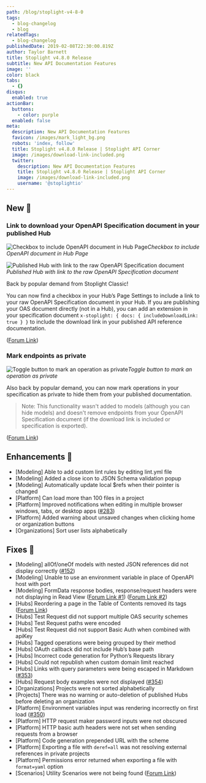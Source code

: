 ```yaml
---
path: /blog/stoplight-v4-8-0
tags:
  - blog-changelog
  - blog
relatedTags:
  - blog-changelog
publishedDate: 2019-02-08T22:30:00.819Z
author: Taylor Barnett
title: Stoplight v4.8.0 Release
subtitle: New API Documentation Features
image: ''
color: black
tabs:
  - {}
disqus:
  enabled: true
actionBar:
  buttons:
    - color: purple
  enabled: false
meta:
  description: New API Documentation Features
  favicon: /images/mark_light_bg.png
  robots: 'index, follow'
  title: Stoplight v4.8.0 Release | Stoplight API Corner
  image: /images/download-link-included.png
  twitter:
    description: New API Documentation Features
    title: Stoplight v4.8.0 Release | Stoplight API Corner
    image: /images/download-link-included.png
    username: '@stoplightio'
---
```

## New 🚀

### Link to download your OpenAPI Specification document in your published Hub

![Checkbox to include OpenAPI document in Hub Page](/images/download-link-checkbox.png)_Checkbox to include OpenAPI document in Hub Page_

![Published Hub with link to the raw OpenAPI Specification document](/images/download-spec-link.png)_Published Hub with link to the raw OpenAPI Specification document_

Back by popular demand from Stoplight Classic!

You can now find a checkbox in your Hub’s Page Settings to include a link to your raw OpenAPI Specification document in your Hub. If you are publishing your OAS document directly (not in a Hub), you can add an extension in your specification document `x-stoplight: { docs: { includeDownloadLink: true } }` to include the download link in your published API reference documentation. 

([Forum Link](https://community.stoplight.io/t/allow-users-to-download-swagger-file))

### Mark endpoints as private

![Toggle button to mark an operation as private](/images/private-endpoint.png)_Toggle button to mark an operation as private_

Also back by popular demand, you can now mark operations in your specification as private to hide them from your published documentation. 

> Note: This functionality wasn't added to models (although you can hide models) and doesn't remove endpoints from your OpenAPI Specification document (if the download link is included or specification is exported).

([Forum Link](https://community.stoplight.io/t/public-private-endpoint-designation))

## Enhancements 💪

* \[Modeling] Able to add custom lint rules by editing lint.yml file
* \[Modeling] Added a close icon to JSON Schema validation popup
* \[Modeling] Automatically update local $refs when their pointer is changed
* \[Platform] Can load more than 100 files in a project
* \[Platform] Improved notifications when editing in multiple browser windows, tabs, or desktop apps ([\#283](https://github.com/stoplightio/desktop/issues/283))
* \[Platform] Added warning about unsaved changes when clicking home or organization buttons
* \[Organizations] Sort user lists alphabetically

## Fixes 🔧

* \[Modeling] allOf/oneOf models with nested JSON references did not display correctly ([\#152](https://github.com/stoplightio/desktop/issues/152))
* \[Modeling] Unable to use an environment variable in place of OpenAPI host with port
* \[Modeling] FormData response bodies, response/request headers were not displaying in Read View ([Forum Link #1](https://community.stoplight.io/t/response-headers-do-not-show-up-in-published-api-docs)) ([Forum Link #2](https://community.stoplight.io/t/example-request-body-not-showing-up-in-read-view))
* \[Hubs] Reordering a page in the Table of Contents removed its tags ([Forum Link](https://community.stoplight.io/t/page-tags-are-lost-when-reordering-pages))
* \[Hubs] Test Request did not support multiple OAS security schemes
* \[Hubs] Test Request paths were encoded
* \[Hubs] Test Request did not support Basic Auth when combined with apiKey
* \[Hubs] Tagged operations were being grouped by their method
* \[Hubs] OAuth callback did not include Hub’s base path
* \[Hubs] Incorrect code generation for Python’s Requests library
* \[Hubs] Could not republish when custom domain limit reached
* \[Hubs] Links with query parameters were being escaped in Markdown ([\#353](https://github.com/stoplightio/desktop/issues/353))
* \[Hubs] Request body examples were not displayed ([\#354](https://github.com/stoplightio/desktop/issues/354))
* \[Organizations] Projects were not sorted alphabetically
* \[Projects] There was no warning or auto-deletion of published Hubs before deleting an organization
* \[Platform] Environment variables input was rendering incorrectly on first load ([\#350](https://github.com/stoplightio/desktop/issues/350))
* \[Platform] HTTP request maker password inputs were not obscured
* \[Platform] HTTP basic auth headers were not set when sending requests from a browser
* \[Platform] Code generation prepended URL with the scheme
* \[Platform] Exporting a file with `deref=all` was not resolving external references in private projects
* \[Platform] Permissions error returned when exporting a file with `format=yaml` option
* \[Scenarios] Utility Scenarios were not being found ([Forum Link](https://community.stoplight.io/t/reference-utility-models-in-test-scenarios-is-not-working))
